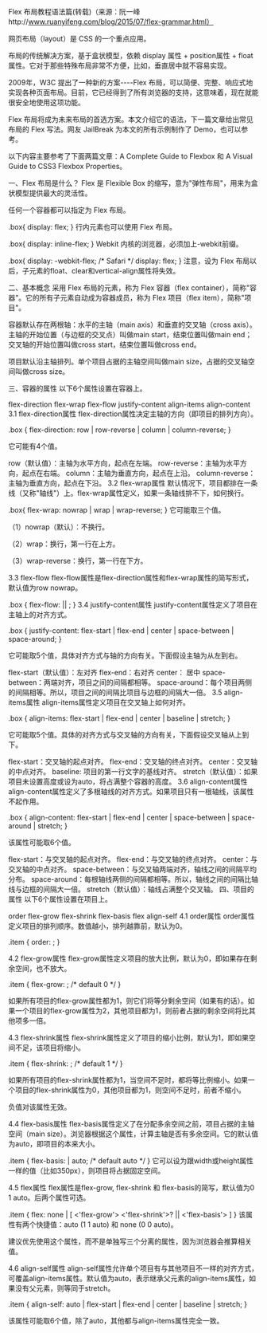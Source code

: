 Flex 布局教程语法篇(转载)（来源：阮一峰http://www.ruanyifeng.com/blog/2015/07/flex-grammar.html）

网页布局（layout）是 CSS 的一个重点应用。



布局的传统解决方案，基于盒状模型，依赖 display 属性 + position属性 + float属性。它对于那些特殊布局非常不方便，比如，垂直居中就不容易实现。



2009年，W3C 提出了一种新的方案----Flex 布局，可以简便、完整、响应式地实现各种页面布局。目前，它已经得到了所有浏览器的支持，这意味着，现在就能很安全地使用这项功能。



Flex 布局将成为未来布局的首选方案。本文介绍它的语法，下一篇文章给出常见布局的 Flex 写法。网友 JailBreak 为本文的所有示例制作了 Demo，也可以参考。

以下内容主要参考了下面两篇文章：A Complete Guide to Flexbox 和 A Visual Guide to CSS3 Flexbox Properties。

一、Flex 布局是什么？
Flex 是 Flexible Box 的缩写，意为"弹性布局"，用来为盒状模型提供最大的灵活性。

任何一个容器都可以指定为 Flex 布局。


.box{
display: flex;
}
行内元素也可以使用 Flex 布局。


.box{
display: inline-flex;
}
Webkit 内核的浏览器，必须加上-webkit前缀。


.box{
display: -webkit-flex; /* Safari */
display: flex;
}
注意，设为 Flex 布局以后，子元素的float、clear和vertical-align属性将失效。

二、基本概念
采用 Flex 布局的元素，称为 Flex 容器（flex container），简称"容器"。它的所有子元素自动成为容器成员，称为 Flex 项目（flex item），简称"项目"。



容器默认存在两根轴：水平的主轴（main axis）和垂直的交叉轴（cross axis）。主轴的开始位置（与边框的交叉点）叫做main start，结束位置叫做main end；交叉轴的开始位置叫做cross start，结束位置叫做cross end。

项目默认沿主轴排列。单个项目占据的主轴空间叫做main size，占据的交叉轴空间叫做cross size。

三、容器的属性
以下6个属性设置在容器上。

flex-direction
flex-wrap
flex-flow
justify-content
align-items
align-content
3.1 flex-direction属性
flex-direction属性决定主轴的方向（即项目的排列方向）。


.box {
flex-direction: row | row-reverse | column | column-reverse;
}


它可能有4个值。

row（默认值）：主轴为水平方向，起点在左端。
row-reverse：主轴为水平方向，起点在右端。
column：主轴为垂直方向，起点在上沿。
column-reverse：主轴为垂直方向，起点在下沿。
3.2 flex-wrap属性
默认情况下，项目都排在一条线（又称"轴线"）上。flex-wrap属性定义，如果一条轴线排不下，如何换行。




.box{
flex-wrap: nowrap | wrap | wrap-reverse;
}
它可能取三个值。

（1）nowrap（默认）：不换行。



（2）wrap：换行，第一行在上方。



（3）wrap-reverse：换行，第一行在下方。



3.3 flex-flow
flex-flow属性是flex-direction属性和flex-wrap属性的简写形式，默认值为row nowrap。


.box {
flex-flow: <flex-direction> || <flex-wrap>;
}
3.4 justify-content属性
justify-content属性定义了项目在主轴上的对齐方式。


.box {
justify-content: flex-start | flex-end | center | space-between | space-around;
}


它可能取5个值，具体对齐方式与轴的方向有关。下面假设主轴为从左到右。

flex-start（默认值）：左对齐
flex-end：右对齐
center： 居中
space-between：两端对齐，项目之间的间隔都相等。
space-around：每个项目两侧的间隔相等。所以，项目之间的间隔比项目与边框的间隔大一倍。
3.5 align-items属性
align-items属性定义项目在交叉轴上如何对齐。


.box {
align-items: flex-start | flex-end | center | baseline | stretch;
}


它可能取5个值。具体的对齐方式与交叉轴的方向有关，下面假设交叉轴从上到下。

flex-start：交叉轴的起点对齐。
flex-end：交叉轴的终点对齐。
center：交叉轴的中点对齐。
baseline: 项目的第一行文字的基线对齐。
stretch（默认值）：如果项目未设置高度或设为auto，将占满整个容器的高度。
3.6 align-content属性
align-content属性定义了多根轴线的对齐方式。如果项目只有一根轴线，该属性不起作用。


.box {
align-content: flex-start | flex-end | center | space-between | space-around | stretch;
}


该属性可能取6个值。

flex-start：与交叉轴的起点对齐。
flex-end：与交叉轴的终点对齐。
center：与交叉轴的中点对齐。
space-between：与交叉轴两端对齐，轴线之间的间隔平均分布。
space-around：每根轴线两侧的间隔都相等。所以，轴线之间的间隔比轴线与边框的间隔大一倍。
stretch（默认值）：轴线占满整个交叉轴。
四、项目的属性
以下6个属性设置在项目上。

order
flex-grow
flex-shrink
flex-basis
flex
align-self
4.1 order属性
order属性定义项目的排列顺序。数值越小，排列越靠前，默认为0。


.item {
order: <integer>;
}


4.2 flex-grow属性
flex-grow属性定义项目的放大比例，默认为0，即如果存在剩余空间，也不放大。


.item {
flex-grow: <number>; /* default 0 */
}


如果所有项目的flex-grow属性都为1，则它们将等分剩余空间（如果有的话）。如果一个项目的flex-grow属性为2，其他项目都为1，则前者占据的剩余空间将比其他项多一倍。

4.3 flex-shrink属性
flex-shrink属性定义了项目的缩小比例，默认为1，即如果空间不足，该项目将缩小。


.item {
flex-shrink: <number>; /* default 1 */
}


如果所有项目的flex-shrink属性都为1，当空间不足时，都将等比例缩小。如果一个项目的flex-shrink属性为0，其他项目都为1，则空间不足时，前者不缩小。

负值对该属性无效。

4.4 flex-basis属性
flex-basis属性定义了在分配多余空间之前，项目占据的主轴空间（main size）。浏览器根据这个属性，计算主轴是否有多余空间。它的默认值为auto，即项目的本来大小。


.item {
flex-basis: <length> | auto; /* default auto */
}
它可以设为跟width或height属性一样的值（比如350px），则项目将占据固定空间。

4.5 flex属性
flex属性是flex-grow, flex-shrink 和 flex-basis的简写，默认值为0 1 auto。后两个属性可选。


.item {
flex: none | [ <'flex-grow'> <'flex-shrink'>? || <'flex-basis'> ]
}
该属性有两个快捷值：auto (1 1 auto) 和 none (0 0 auto)。

建议优先使用这个属性，而不是单独写三个分离的属性，因为浏览器会推算相关值。

4.6 align-self属性
align-self属性允许单个项目有与其他项目不一样的对齐方式，可覆盖align-items属性。默认值为auto，表示继承父元素的align-items属性，如果没有父元素，则等同于stretch。


.item {
align-self: auto | flex-start | flex-end | center | baseline | stretch;
}


该属性可能取6个值，除了auto，其他都与align-items属性完全一致。

